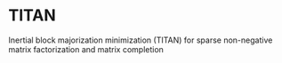 # TITAN
Inertial block majorization minimization (TITAN) for sparse non-negative matrix factorization and matrix completion
